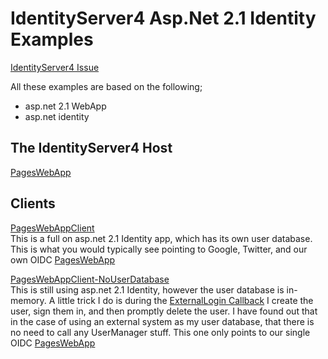 # IdentityServer4 Asp.Net 2.1 Identity Examples

[IdentityServer4 Issue](https://github.com/IdentityServer/IdentityServer4/issues/2373)  

All these examples are based on the following;  
  * asp.net 2.1 WebApp  
  * asp.net identity  

## The IdentityServer4 Host
[PagesWebApp](src/PagesWebApp)  

## Clients
[PagesWebAppClient](src/PagesWebAppClient)  
This is a full on asp.net 2.1 Identity app, which has its own user database.  This is what you would typically see pointing to Google, Twitter, and our own OIDC [PagesWebApp](src/PagesWebApp)  

[PagesWebAppClient-NoUserDatabase](src/PagesWebAppClient-NoUserDatabase)  
This is still using asp.net 2.1 Identity, however the user database is in-memory.  A little trick I do is during the [ExternalLogin Callback](src/PagesWebAppClient-NoUserDatabase/Areas/Identity/Pages/Account/ExternalLogin.cshtml.cs)  I create the user, sign them in, and then promptly delete the user.  I have found out that in the case of using an external system as my user database, that there is no need to call any UserManager stuff.  This one only points to our single OIDC [PagesWebApp](src/PagesWebApp)  
